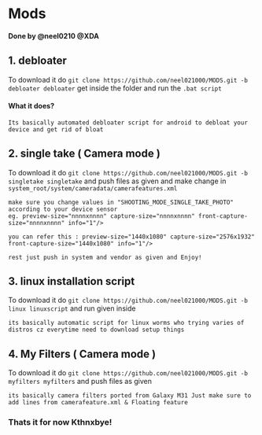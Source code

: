 # Mods

#### Done by @neel0210 @XDA

## 1. debloater

To download it do   ```git clone https://github.com/neel021000/MODS.git -b debloater debloater``` get inside the folder and run the ```.bat script```
#### What it does?
```
Its basically automated debloater script for android to debloat your device and get rid of bloat
```



## 2. single take ( Camera mode ) 
To download it do   ```git clone https://github.com/neel021000/MODS.git -b singletake singletake``` and push files as given and make change
in ```system_root/system/cameradata/camerafeatures.xml```

```
make sure you change values in "SHOOTING_MODE_SINGLE_TAKE_PHOTO" according to your device sensor
eg. preview-size="nnnnxnnnn" capture-size="nnnnxnnnn" front-capture-size="nnnnxnnnn" info="1"/>

you can refer this : preview-size="1440x1080" capture-size="2576x1932" front-capture-size="1440x1080" info="1"/>

rest just push in system and vendor as given and Enjoy!
```

## 3. linux installation script
To download it do   ```git clone https://github.com/neel021000/MODS.git -b linux linuxscript``` and run given inside
```
its basically automatic script for linux worms who trying varies of distros cz everytime need to download setup things
```

## 4. My Filters ( Camera mode )
To download it do   ```git clone https://github.com/neel021000/MODS.git -b myfilters myfilters``` and push files as given
```
its basically camera filters ported from Galaxy M31 Just make sure to add lines from camerafeature.xml & Floating feature
```

### Thats it for now Kthnxbye!
